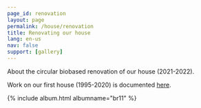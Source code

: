 ```yaml
---
page_id: renovation
layout: page
permalink: /house/renovation
title: Renovating our house
lang: en-us
nav: false
support: [gallery]
---
```


About the circular biobased renovation of our house (2021-2022).

Work on our first house (1995-2020) is documented [here](ms15.html).

<!-- simply so (by Jimmy_Xiao) -->
{% include album.html albumname="br11" %}
